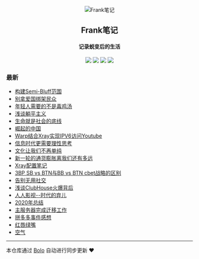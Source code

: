 <p align="center"><img alt="Frank笔记" src="https://tuchuang.frank2019.me/uploadImages/206/190/232/194/2021/03/06/21/46/492410bc-38bf-47f3-91f6-368f9024f63b.png"></p><h2 align="center">
Frank笔记
</h2>

<h4 align="center">记录蜕变后的生活</h4>
<p align="center"><a title="Frank笔记" target="_blank" href="https://github.com/dqswan18/bolo-blog"><img src="https://img.shields.io/github/last-commit/dqswan18/bolo-blog.svg?style=flat-square&color=FF9900"></a>
<a title="GitHub repo size in bytes" target="_blank" href="https://github.com/dqswan18/bolo-blog"><img src="https://img.shields.io/github/repo-size/dqswan18/bolo-blog.svg?style=flat-square"></a>
<a title="Bolo Version" target="_blank" href="https://github.com/adlered/bolo-solo"><img src="https://img.shields.io/badge/bolo-v2.5 稳定版-f1e05a.svg?style=flat-square&color=blueviolet"></a>
<a title="Hits" target="_blank" href="https://github.com/88250/hits"><img src="https://hits.b3log.org/dqswan18/bolo-blog.svg"></a></p>

### 最新

* [构建Semi-Bluff范围](https://104.160.18.227/solo/articles/2021/06/20/1624119685251.html)
* [别拿爱国绑架民众](https://104.160.18.227/solo/articles/2021/06/08/1623143816485.html)
* [年轻人需要的不是毒鸡汤](https://104.160.18.227/solo/articles/2021/06/04/1622813824618.html)
* [浅谈躺平主义](https://104.160.18.227/solo/articles/2021/05/25/1621914886868.html)
* [生命就是社会的底线](https://104.160.18.227/solo/articles/2021/05/11/1620708930248.html)
* [崛起的中国](https://104.160.18.227/solo/articles/2021/04/20/1618900707414.html)
* [Warp结合Xray实现IPV6访问Youtube](https://104.160.18.227/solo/articles/2021/04/05/1617631573424.html)
* [信息时代更需要理性思考](https://104.160.18.227/solo/articles/2021/03/25/1616653624378.html)
* [文化让我们不再单纯](https://104.160.18.227/solo/articles/2021/03/23/1616487181723.html)
* [新一轮的通货膨胀离我们还有多远](https://104.160.18.227/solo/articles/2021/03/23/1616463109516.html)
* [Xray配置笔记](https://104.160.18.227/solo/articles/2021/03/14/1615731621309.html)
* [3BP SB vs BTN与BB vs BTN cbet战略的区别](https://104.160.18.227/solo/articles/2021/03/07/1615097966208.html)
* [告别无用社交](https://104.160.18.227/solo/articles/2021/02/17/1613563897805.html)
* [浅谈ClubHouse火爆背后](https://104.160.18.227/solo/articles/2021/02/14/1613283367967.html)
* [人人影视--时代的弃儿](https://104.160.18.227/solo/articles/2021/02/05/1612508322257.html)
* [2020年总结](https://104.160.18.227/solo/articles/2021/02/01/1612164509925.html)
* [主服务器完成迁移工作](https://104.160.18.227/solo/articles/2021/01/23/1611375316638.html)
* [拼多多事件感想](https://104.160.18.227/solo/articles/2021/01/14/1610613237089.html)
* [红唇绿嘴](https://104.160.18.227/solo/articles/2021/01/03/1609664307374.html)
* [空气](https://104.160.18.227/solo/articles/2020/12/29/1609212050696.html)



---

本仓库通过 [Bolo](https://github.com/adlered/bolo-solo) 自动进行同步更新 ❤️ 